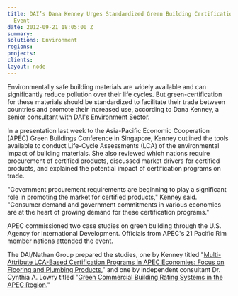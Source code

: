 ```yaml
---
title: DAI’s Dana Kenney Urges Standardized Green Building Certification at Asia-Pacific
  Event
date: 2012-09-21 18:05:00 Z
summary: 
solutions: Environment
regions: 
projects: 
clients: 
layout: node
---
```


Environmentally safe building materials are widely available and can significantly reduce pollution over their life cycles. But green-certification for these materials should be standardized to facilitate their trade between countries and promote their increased use, according to Dana Kenney, a senior consultant with DAI's [Environment Sector][1].

In a presentation last week to the Asia-Pacific Economic Cooperation (APEC) Green Buildings Conference in Singapore, Kenney outlined the tools available to conduct Life-Cycle Assessments (LCA) of the environmental impact of building materials. She also reviewed which nations require procurement of certified products, discussed market drivers for certified products, and explained the potential impact of certification programs on trade.

"Government procurement requirements are beginning to play a significant role in promoting the market for certified products," Kenney said. "Consumer demand and government commitments in various economies are at the heart of growing demand for these certification programs."

APEC commissioned two case studies on green building through the U.S. Agency for International Development. Officials from APEC's 21 Pacific Rim member nations attended the event.

The DAI/Nathan Group prepared the studies, one by Kenney titled "[Multi-Attribute LCA-Based Certification Programs in APEC Economies: Focus on Flooring and Plumbing Products][2]," and one by independent consultant Dr. Cynthia A. Lowry titled "[Green Commercial Building Rating Systems in the APEC Region][3]."

[1]: /our-work/solutions/environment
[2]: http://aimp.apec.org/Documents/2011/SCSC/WKSP2/11_scsc_wksp2_008.pdf
[3]: http://aimp.apec.org/Documents/2011/SCSC/WKSP2/11_scsc_wksp2_009.pdf
